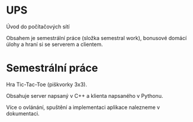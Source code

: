 # UPS
Úvod do počítačových sítí

Obsahem je semestrální práce (složka semestral work), bonusové domácí úlohy a hraní si se serverem a clientem.

# Semestrální práce

Hra Tic-Tac-Toe (piškvorky 3x3).

Obsahuje server napsaný v C++ a klienta napsaného v Pythonu.

Více o ovlánání, spuštění a implementaci aplikace nalezneme v dokumentaci.
